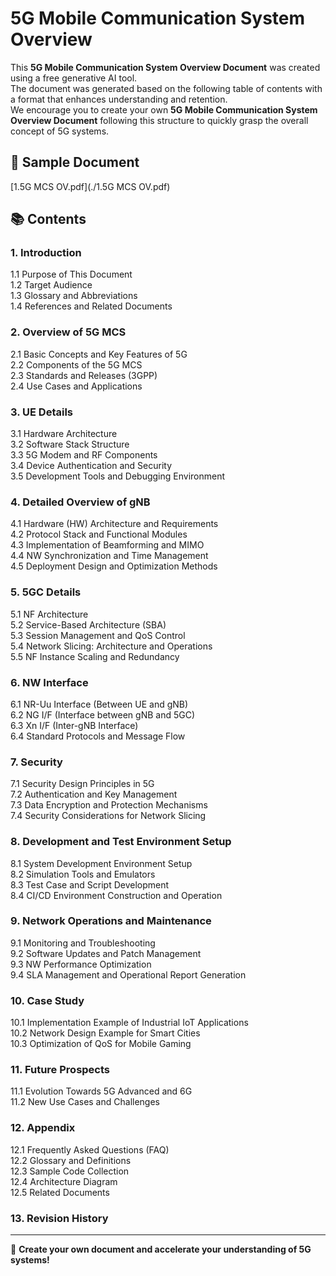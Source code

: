 # 5G Mobile Communication System Overview

This **5G Mobile Communication System Overview Document** was created using a free generative AI tool.  
The document was generated based on the following table of contents with a format that enhances understanding and retention.  
We encourage you to create your own **5G Mobile Communication System Overview Document** following this structure to quickly grasp the overall concept of 5G systems.

## 📄 Sample Document  
[1.5G MCS OV.pdf](./1.5G MCS OV.pdf)  

## 📚 Contents  

### 1. Introduction  
1.1 Purpose of This Document  
1.2 Target Audience  
1.3 Glossary and Abbreviations  
1.4 References and Related Documents  

### 2. Overview of 5G MCS  
2.1 Basic Concepts and Key Features of 5G  
2.2 Components of the 5G MCS  
2.3 Standards and Releases (3GPP)  
2.4 Use Cases and Applications  

### 3. UE Details  
3.1 Hardware Architecture  
3.2 Software Stack Structure  
3.3 5G Modem and RF Components  
3.4 Device Authentication and Security  
3.5 Development Tools and Debugging Environment  

### 4. Detailed Overview of gNB  
4.1 Hardware (HW) Architecture and Requirements  
4.2 Protocol Stack and Functional Modules  
4.3 Implementation of Beamforming and MIMO  
4.4 NW Synchronization and Time Management  
4.5 Deployment Design and Optimization Methods  

### 5. 5GC Details  
5.1 NF Architecture  
5.2 Service-Based Architecture (SBA)  
5.3 Session Management and QoS Control  
5.4 Network Slicing: Architecture and Operations  
5.5 NF Instance Scaling and Redundancy  

### 6. NW Interface  
6.1 NR-Uu Interface (Between UE and gNB)  
6.2 NG I/F (Interface between gNB and 5GC)  
6.3 Xn I/F (Inter-gNB Interface)  
6.4 Standard Protocols and Message Flow  

### 7. Security  
7.1 Security Design Principles in 5G  
7.2 Authentication and Key Management  
7.3 Data Encryption and Protection Mechanisms  
7.4 Security Considerations for Network Slicing  

### 8. Development and Test Environment Setup  
8.1 System Development Environment Setup  
8.2 Simulation Tools and Emulators  
8.3 Test Case and Script Development  
8.4 CI/CD Environment Construction and Operation  

### 9. Network Operations and Maintenance  
9.1 Monitoring and Troubleshooting  
9.2 Software Updates and Patch Management  
9.3 NW Performance Optimization  
9.4 SLA Management and Operational Report Generation  

### 10. Case Study  
10.1 Implementation Example of Industrial IoT Applications  
10.2 Network Design Example for Smart Cities  
10.3 Optimization of QoS for Mobile Gaming  

### 11. Future Prospects  
11.1 Evolution Towards 5G Advanced and 6G  
11.2 New Use Cases and Challenges  

### 12. Appendix  
12.1 Frequently Asked Questions (FAQ)  
12.2 Glossary and Definitions  
12.3 Sample Code Collection  
12.4 Architecture Diagram  
12.5 Related Documents  

### 13. Revision History  

---

🚀 **Create your own document and accelerate your understanding of 5G systems!**  

